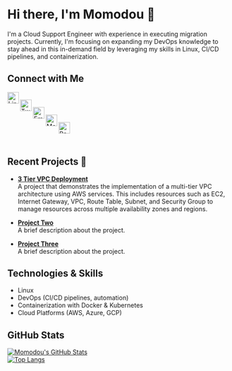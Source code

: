 # Hi there, I'm Momodou 👋

I'm a Cloud Support Engineer with experience in executing migration projects. Currently, I'm focusing on expanding my DevOps knowledge to stay ahead in this in-demand field by leveraging my skills in Linux, CI/CD pipelines, and containerization.

## Connect with Me

[<img align="left" alt="LinkedIn" width="26px" src="https://raw.githubusercontent.com/rahulbanerjee26/githubProfileReadmeGenerator/master/icons/linkedin.svg" />][linkedin]  
[<img align="left" alt="Twitter" width="26px" src="https://raw.githubusercontent.com/rahulbanerjee26/githubProfileReadmeGenerator/master/icons/twitter.svg" />][twitter]  
[<img align="left" alt="Email" width="26px" src="https://raw.githubusercontent.com/rahulbanerjee26/githubProfileReadmeGenerator/master/icons/email.svg" />](mailto:your.email@example.com)  
[<img align="left" alt="Medium" width="26px" src="https://cdn.jsdelivr.net/npm/simple-icons@v9/icons/medium.svg" />][medium]  
[<img align="left" alt="Portfolio" width="26px" src="https://cdn.jsdelivr.net/npm/simple-icons@v9/icons/internetexplorer.svg" />][portfolio]

<br /><br />

## Recent Projects 🚀

- **[3 Tier VPC Deployment](https://github.com/cmomodo/cloud_bootcamp27.git)**  
  A project that demonstrates the implementation of a multi-tier VPC architecture using AWS services. This includes resources such as EC2, Internet Gateway, VPC, Route Table, Subnet, and Security Group to manage resources across multiple availability zones and regions.

- **[Project Two](https://github.com/yourusername/project-two)**  
  A brief description about the project.

- **[Project Three](https://github.com/yourusername/project-three)**  
  A brief description about the project.

## Technologies & Skills

- Linux
- DevOps (CI/CD pipelines, automation)
- Containerization with Docker & Kubernetes
- Cloud Platforms (AWS, Azure, GCP)

## GitHub Stats

[![Momodou's GitHub Stats](https://github-readme-stats.vercel.app/api?username=cmomodo&show_icons=true&count_private=true)](https://github.com/cmomodo)  
[![Top Langs](https://github-readme-stats.vercel.app/api/top-langs/?username=cmomodo&layout=compact)](https://github.com/cmomodo)

<!-- Links -->
[linkedin]: https://www.linkedin.com/in/momodou-ceesay-788058193/
[twitter]: https://x.com/modoulaminc/
[medium]: https://medium.com/@ceesay.ml
[portfolio]: https://cmomodo.com/
